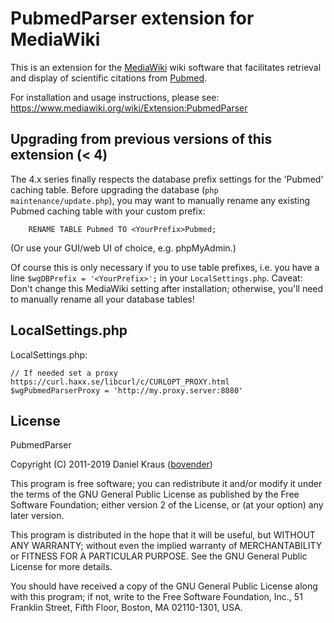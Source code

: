 PubmedParser extension for MediaWiki
====================================

This is an extension for the [MediaWiki](https://www.mediawiki.org) wiki
software that facilitates retrieval and display of scientific citations
from [Pubmed](https://pubmed.gov).

For installation and usage instructions, please see:
<https://www.mediawiki.org/wiki/Extension:PubmedParser>


## Upgrading from previous versions of this extension (< 4)

The 4.x series finally respects the database prefix settings for the 'Pubmed'
caching table. Before upgrading the database (`php maintenance/update.php`),
you may want to manually rename any existing Pubmed caching table with your
custom prefix:

        RENAME TABLE Pubmed TO <YourPrefix>Pubmed;

(Or use your GUI/web UI of choice, e.g. phpMyAdmin.)

Of course this is only necessary if you to use table prefixes, i.e. you have a
line `$wgDBPrefix = '<YourPrefix>';` in your `LocalSettings.php`. Caveat: Don't
change this MediaWiki setting after installation; otherwise, you'll need to
manually rename all your database tables!

## LocalSettings.php

LocalSettings.php:
```
// If needed set a proxy https://curl.haxx.se/libcurl/c/CURLOPT_PROXY.html
$wgPubmedParserProxy = 'http://my.proxy.server:8080'
```

## License

PubmedParser

Copyright (C) 2011-2019 Daniel Kraus ([bovender](https://www.bovender.de))

This program is free software; you can redistribute it and/or
modify it under the terms of the GNU General Public License
as published by the Free Software Foundation; either version 2
of the License, or (at your option) any later version.

This program is distributed in the hope that it will be useful,
but WITHOUT ANY WARRANTY; without even the implied warranty of
MERCHANTABILITY or FITNESS FOR A PARTICULAR PURPOSE.  See the
GNU General Public License for more details.

You should have received a copy of the GNU General Public License
along with this program; if not, write to the Free Software
Foundation, Inc., 51 Franklin Street, Fifth Floor, Boston, MA  02110-1301, USA.
